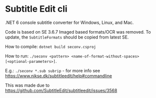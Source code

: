 # Subtitle Edit cli 

.NET 6 console subtitle converter for Windows, Linux, and Mac.

Code is based on SE 3.6.7
Imaged based formats/OCR was removed.
To update, the `SubtitleFormats` should be copied from latest SE.

How to compile: `dotnet build seconv.csproj`

How to run: `./seconv <pattern> <name-of-format-without-spaces> [<optional-parameters>]`.

E.g.: `./seconv *.sub subrip` - for more info see https://www.nikse.dk/subtitleedit/help#commandline

This was made due to https://github.com/SubtitleEdit/subtitleedit/issues/3568
